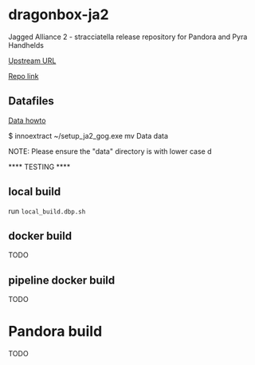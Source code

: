 # dragonbox-ja2
Jagged Alliance 2 - stracciatella release repository for Pandora and Pyra Handhelds

[Upstream URL](https://ja2-stracciatella.github.io/)

[Repo link](https://pyra-handheld.com/repo/apps/334)

## Datafiles

[Data howto](https://ja2-stracciatella.github.io/how-to-run/)

$ innoextract ~/setup_ja2_gog.exe
mv Data data

NOTE: Please ensure the "data" directory is with lower case d

**** TESTING ****

## local build

run `local_build.dbp.sh`

## docker build

TODO

## pipeline docker build

TODO

# Pandora build

TODO
